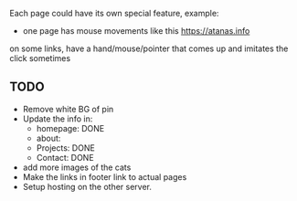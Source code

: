 Each page could have its own special feature, example:

- one page has mouse movements like this https://atanas.info

on some links, have a hand/mouse/pointer that comes up and imitates the click sometimes

## TODO

- Remove white BG of pin
- Update the info in:
  - homepage: DONE
  - about:
  - Projects: DONE
  - Contact: DONE
- add more images of the cats
- Make the links in footer link to actual pages
- Setup hosting on the other server.
